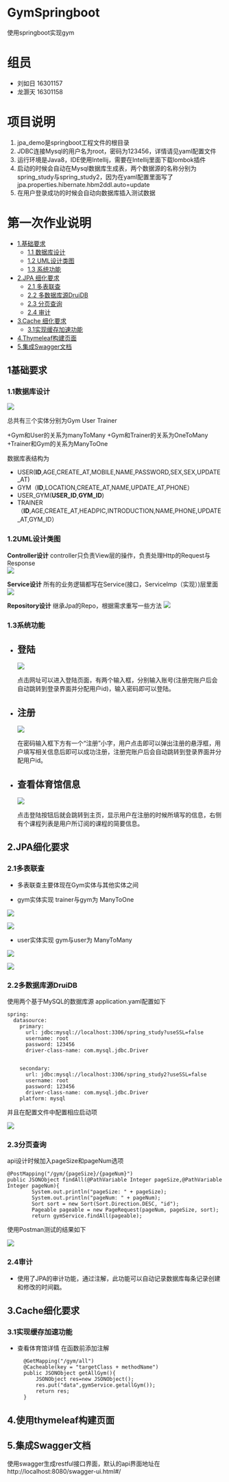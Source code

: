 # GymSpringboot
使用springboot实现gym

# 组员

+ 刘如日 16301157  
+ 龙灏天 16301158  

# 项目说明
1. jpa_demo是springboot工程文件的根目录  
3. JDBC连接Mysql的用户名为root，密码为123456，详情请见yaml配置文件
4. 运行环境是Java8，IDE使用Intellij，需要在Intellij里面下载lombok插件
5. 启动的时候会自动在Mysql数据库生成表，两个数据源的名称分别为spring_study与spring_study2，因为在yaml配置里面写了jpa.properties.hibernate.hbm2ddl.auto=update
6. 在用户登录成功的时候会自动向数据库插入测试数据

<!-- TOC -->
# 第一次作业说明
  - [1.基础要求](#1基础要求)
      - [1.1 数据库设计](#11数据库设计)
      - [1.2 UML设计类图](#12UML设计类图)
      - [1.3 系统功能](#13系统功能)
  - [2.JPA 细化要求](#2JPA细化要求)
      - [2.1 多表联查](#21多表联查)
      - [2.2 多数据库源DruiDB](#22多数据库源DruiDB)
      - [2.3 分页查询](#23分页查询)
      - [2.4 审计](#24审计)
  - [3.Cache 细化要求](#3Cache细化要求)
      - [3.1实现缓存加速功能](#31实现缓存加速功能)
  - [4.Thymeleaf构建页面](#4Thymeleaf构建页面)
  - [5.集成Swagger文档](#5集成Swagger文档)
<!-- /TOC -->  

## 1基础要求

### 1.1数据库设计

![](/docImage/GymSpringERModel.png)

总共有三个实体分别为Gym User Trainer

+Gym和User的关系为manyToMany
+Gym和Trainer的关系为OneToMany
+Trainer和Gym的关系为ManyToOne

数据库表结构为
+ USER(**ID**,AGE,CREATE_AT,MOBILE,NAME,PASSWORD,SEX,SEX,UPDATE_AT)
+ GYM（**ID**,LOCATION,CREATE_AT,NAME,UPDATE_AT,PHONE）
+ USER_GYM(**USER_ID**,**GYM_ID**)
+ TRAINER（**ID**,AGE,CREATE_AT,HEADPIC,INTRODUCTION,NAME,PHONE,UPDATE_AT,GYM_ID）

### 1.2UML设计类图

**Controller设计**
controller只负责View层的操作，负责处理Http的Request与Response  
![](/docImage/controllerDesign.png)  
 
**Service设计**
所有的业务逻辑都写在Service(接口，ServiceImp（实现）)层里面  
![](/docImage/serviceDesign.png)  

**Repository设计**
继承Jpa的Repo，根据需求重写一些方法
![](/docImage/repoDesign.png)  

### 1.3系统功能

+ 登陆
    -
    ![](/docImage/loginPage.png)  
    
    点击网址可以进入登陆页面，有两个输入框，分别输入账号(注册完账户后会自动跳转到登录界面并分配用户id)，输入密码即可以登陆。
    
+ 注册
    -
    ![](/docImage/registerPage.png)  
    
    在密码输入框下方有一个“注册”小字，用户点击即可以弹出注册的悬浮框，用户填写相关信息后即可以成功注册，注册完账户后会自动跳转到登录界面并分配用户id。
+ 查看体育馆信息
    -
    ![](/docImage/mainPage.png)  
    
    点击登陆按钮后就会跳转到主页，显示用户在注册的时候所填写的信息，右侧有个课程列表是用户所订阅的课程的简要信息。  
    
## 2.JPA细化要求

### 2.1多表联查

+ 多表联查主要体现在Gym实体与其他实体之间  

+ gym实体实现 trainer与gym为 ManyToOne  

![](/docImage/gym_trainer.png)  

![](/docImage/trainer_gym.png)  

+ user实体实现 gym与user为 ManyToMany  

![](/docImage/gym_user.png)  

![](/docImage/user_gym.png)  

### 2.2多数据库源DruiDB

使用两个基于MySQL的数据库源 application.yaml配置如下

    spring:
      datasource:
        primary:
          url: jdbc:mysql://localhost:3306/spring_study?useSSL=false
          username: root
          password: 123456
          driver-class-name: com.mysql.jdbc.Driver


        secondary:
          url: jdbc:mysql://localhost:3306/spring_study2?useSSL=false
          username: root
          password: 123456
          driver-class-name: com.mysql.jdbc.Driver
        platform: mysql

并且在配置文件中配置相应启动项  

![](docImage/mutil_datasource.png)


### 2.3分页查询

api设计时候加入pageSize和pageNum选项

    @PostMapping("/gym/{pageSize}/{pageNum}")
    public JSONObject findAll(@PathVariable Integer pageSize,@PathVariable Integer pageNum){
            System.out.println("pageSize: " + pageSize);
            System.out.println("pageNum: " + pageNum);
            Sort sort = new Sort(Sort.Direction.DESC, "id");
            Pageable pageable = new PageRequest(pageNum, pageSize, sort);
            return gymService.findAll(pageable);

使用Postman测试的结果如下  

![](docImage/postmanTestPageQuery.png)  

### 2.4审计

+ 使用了JPA的审计功能，通过注解，此功能可以自动记录数据库每条记录创建和修改的时间戳。

## 3.Cache细化要求

### 3.1实现缓存加速功能
    
+ 查看体育馆详情
    在函数前添加注解
    
        @GetMapping("/gym/all")
        @Cacheable(key = "targetClass + methodName")
        public JSONObject getAllGym(){
            JSONObject res=new JSONObject();
            res.put("data",gymService.getallGym());
            return res;
        }

## 4.使用thymeleaf构建页面
## 5.集成Swagger文档
使用swagger生成restful接口界面，默认的api界面地址在http://localhost:8080/swagger-ui.html#/  
